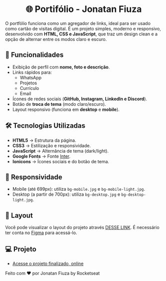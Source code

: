 # <h1 align="center"> 🌐 Portifólio - Jonatan Fiuza</h1> 

O portfólio funciona como um agregador de links, ideal para ser usado como cartão de visitas digital.
É um projeto simples, moderno e responsivo, desenvolvido com **HTML, CSS e JavaScript**, que traz um design clean e a opção de alternar entre os modos claro e escuro.

## 🚀 Funcionalidades

- Exibição de perfil com **nome, foto e descrição**.
- Links rápidos para:
  - WhatsApp
  - Projetos
  - Currículo
  - Email
- Ícones de redes sociais (**GitHub, Instagram, LinkedIn e Discord**).
- Botão de **troca de tema** (modo claro/escuro).
- Layout responsivo (funciona em **desktop** e **mobile**).

## 🛠️ Tecnologias Utilizadas

- **HTML5** → Estrutura da página.  
- **CSS3** → Estilização e responsividade.  
- **JavaScript** → Alternância de tema (dark/light).  
- **Google Fonts** → Fonte [Inter](https://fonts.google.com/specimen/Inter).  
- **Ionicons** → Ícones sociais e do botão de tema.  

## 📱 Responsividade

- Mobile (até 699px): utiliza `bg-mobile.jpg` e `bg-mobile-light.jpg`.  
- Desktop (a partir de 700px): utiliza `bg-desktop.jpg` e `bg-desktop-light.jpg`.  

## 🔖 Layout

Você pode visualizar o layout do projeto através [DESSE LINK](https://www.figma.com/community/file/1187422022288947321). É necessário ter conta no [Figma](https://figma.com) para acessá-lo.

## 💻 Projeto

- [Acesse o projeto finalizado, online](https://jonatanfz.github.io/devlinks)

Feito com ♥ por Jonatan Fiuza by Rocketseat 